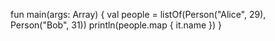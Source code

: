 fun main(args: Array) { val people = listOf(Person("Alice", 29), Person("Bob", 31)) println(people.map { it.name }) }

